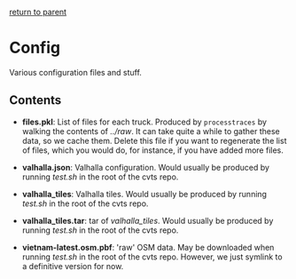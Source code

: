 [return to parent](../README.md)

# Config

Various configuration files and stuff.

## Contents

- **files.pkl**: List of files for each truck. Produced by `processtraces` by
  walking the contents of *../raw*. It can take quite a while to gather these
  data, so we cache them. Delete this file if you want to regenerate the list of
  files, which you would do, for instance, if you have added more files.

- **valhalla.json**: Valhalla configuration. Would usually be produced by running
  *test.sh* in the root of the cvts repo.

- **valhalla\_tiles**: Valhalla tiles. Would usually be produced by running
  *test.sh* in the root of the cvts repo.

- **valhalla\_tiles.tar**: tar of *valhalla\_tiles*. Would usually be produced
  by running *test.sh* in the root of the cvts repo.

- **vietnam-latest.osm.pbf**: 'raw' OSM data. May be downloaded when running
  *test.sh* in the root of the cvts repo. However, we just symlink to a
  definitive version for now.
